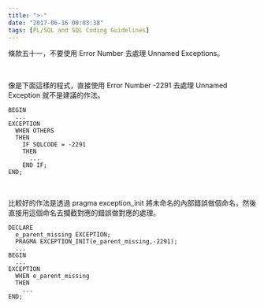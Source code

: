 ```yaml
---
title: ">-"
date: "2017-06-16 00:03:38"
tags: [PL/SQL and SQL Coding Guidelines]
---
```



條款五十一，不要使用 Error Number 去處理 Unnamed Exceptions。  

<!-- More -->

</br>


像是下面這樣的程式，直接使用 Error Number -2291 去處理 Unnamed Exception 就不是建議的作法。  

```psql
BEGIN 
  ... 
EXCEPTION 
  WHEN OTHERS 
  THEN 
    IF SQLCODE = -2291 
    THEN 
      ... 
    END IF; 
END;
```

<br/>


比較好的作法是透過 pragma exception_init 將未命名的內部錯誤做個命名，然後直接用這個命名去攔截對應的錯誤做對應的處理。

```psql
DECLARE 
  e_parent_missing EXCEPTION; 
  PRAGMA EXCEPTION_INIT(e_parent_missing,-2291); 
  ... 
BEGIN 
  ... 
EXCEPTION 
  WHEN e_parent_missing 
  THEN 
    ... 
END;
```
